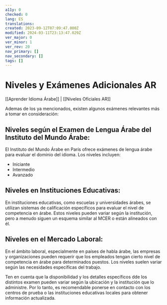 ```yaml
---
a11y: 0
checked: 0
lang: ES
translations: 
created: 2023-09-12T07:09:47.000Z
modified: 2024-03-11T23:13:47.029Z
ver_major: 0
ver_minor: 1
ver_rev: 20
nav_primary: []
nav_secondary: []
tags: []
---
```

# Niveles y Exámenes Adicionales AR

[[Aprender Idioma Árabe]] | [[Niveles Oficiales AR]]

Ademas de los ya mencionados, existen algunos exámenes relevantes más a tomar en consideración:
## Niveles según el Examen de Lengua Árabe del Instituto del Mundo Árabe:

El Instituto del Mundo Árabe en París ofrece exámenes de lengua árabe para evaluar el dominio del idioma. Los niveles incluyen:

- Iniciante
- Intermedio
- Avanzado
    
## Niveles en Instituciones Educativas:

En instituciones educativas, como escuelas y universidades árabes, se utilizan sistemas de calificación específicos para evaluar el nivel de competencia en árabe. Estos niveles pueden variar según la institución, pero a menudo siguen un esquema similar al MCER o están alineados con él.
    
## Niveles en el Mercado Laboral:

En el ámbito laboral, especialmente en países de habla árabe, las empresas y organizaciones pueden requerir que los empleados tengan cierto nivel de competencia en árabe para determinados puestos. Los niveles suelen variar según las necesidades específicas del trabajo.

Ten en cuenta que la disponibilidad y los detalles específicos dde los distintos examen pueden variar según la ubicación y la institución que lo administre. Por lo tanto, es recomendable ponerse en contacto con los centros de prueba o las instituciones educativas locales para obtener información actualizada.